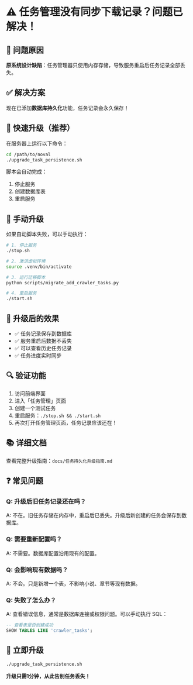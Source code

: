 # ⚠️ 任务管理没有同步下载记录？问题已解决！

## 📌 问题原因

**原系统设计缺陷**：任务管理器只使用内存存储，导致服务重启后任务记录全部丢失。

## ✅ 解决方案

现在已添加**数据库持久化**功能，任务记录会永久保存！

## 🚀 快速升级（推荐）

在服务器上运行以下命令：

```bash
cd /path/to/noval
./upgrade_task_persistence.sh
```

脚本会自动完成：
1. 停止服务
2. 创建数据库表
3. 重启服务

## 🔧 手动升级

如果自动脚本失败，可以手动执行：

```bash
# 1. 停止服务
./stop.sh

# 2. 激活虚拟环境
source .venv/bin/activate

# 3. 运行迁移脚本
python scripts/migrate_add_crawler_tasks.py

# 4. 重启服务
./start.sh
```

## 📝 升级后的效果

- ✅ 任务记录保存到数据库
- ✅ 服务重启后数据不丢失
- ✅ 可以查看历史任务记录
- ✅ 任务进度实时同步

## 🔍 验证功能

1. 访问前端界面
2. 进入「任务管理」页面
3. 创建一个测试任务
4. 重启服务：`./stop.sh && ./start.sh`
5. 再次打开任务管理页面，任务记录应该还在！

## 📚 详细文档

查看完整升级指南：`docs/任务持久化升级指南.md`

## ❓ 常见问题

### Q: 升级后旧任务记录还在吗？
A: 不在。旧任务存储在内存中，重启后已丢失。升级后新创建的任务会保存到数据库。

### Q: 需要重新配置吗？
A: 不需要。数据库配置沿用现有的配置。

### Q: 会影响现有数据吗？
A: 不会。只是新增一个表，不影响小说、章节等现有数据。

### Q: 失败了怎么办？
A: 查看错误信息，通常是数据库连接或权限问题。可以手动执行 SQL：
```sql
-- 查看表是否创建成功
SHOW TABLES LIKE 'crawler_tasks';
```

## 🎉 立即升级

```bash
./upgrade_task_persistence.sh
```

**升级只需1分钟，从此告别任务丢失！**

